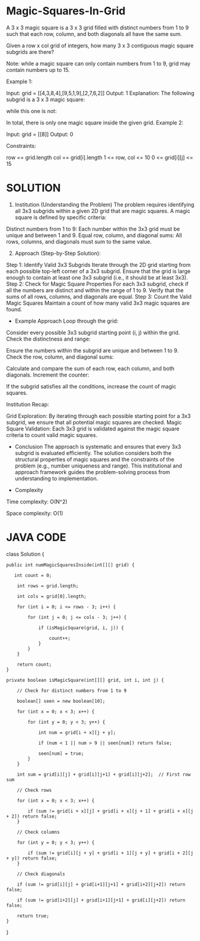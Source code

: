 # Magic-Squares-In-Grid

A 3 x 3 magic square is a 3 x 3 grid filled with distinct numbers from 1 to 9 such that each row, column, and both diagonals all have the same sum.

Given a row x col grid of integers, how many 3 x 3 contiguous magic square subgrids are there?

Note: while a magic square can only contain numbers from 1 to 9, grid may contain numbers up to 15.


Example 1:


Input: grid = [[4,3,8,4],[9,5,1,9],[2,7,6,2]]
Output: 1
Explanation: 
The following subgrid is a 3 x 3 magic square:

while this one is not:

In total, there is only one magic square inside the given grid.
Example 2:

Input: grid = [[8]]
Output: 0
 
Constraints:

row == grid.length
col == grid[i].length
1 <= row, col <= 10
0 <= grid[i][j] <= 15

# SOLUTION

1. Institution (Understanding the Problem)
The problem requires identifying all 3x3 subgrids within a given 2D grid that are magic squares. A magic square is defined by specific criteria:

Distinct numbers from 1 to 9: Each number within the 3x3 grid must be unique and between 1 and 9.
Equal row, column, and diagonal sums: All rows, columns, and diagonals must sum to the same value.

2. Approach (Step-by-Step Solution):
   
Step 1: Identify Valid 3x3 Subgrids
Iterate through the 2D grid starting from each possible top-left corner of a 3x3 subgrid.
Ensure that the grid is large enough to contain at least one 3x3 subgrid (i.e., it should be at least 3x3).
Step 2: Check for Magic Square Properties
For each 3x3 subgrid, check if all the numbers are distinct and within the range of 1 to 9.
Verify that the sums of all rows, columns, and diagonals are equal.
Step 3: Count the Valid Magic Squares
Maintain a count of how many valid 3x3 magic squares are found.

* Example Approach
Loop through the grid:

Consider every possible 3x3 subgrid starting point (i, j) within the grid.
Check the distinctness and range:

Ensure the numbers within the subgrid are unique and between 1 to 9.
Check the row, column, and diagonal sums:

Calculate and compare the sum of each row, each column, and both diagonals.
Increment the counter:

If the subgrid satisfies all the conditions, increase the count of magic squares.

Institution Recap:

Grid Exploration: By iterating through each possible starting point for a 3x3 subgrid, we ensure that all potential magic squares are checked.
Magic Square Validation: Each 3x3 grid is validated against the magic square criteria to count valid magic squares.

* Conclusion
The approach is systematic and ensures that every 3x3 subgrid is evaluated efficiently. The solution considers both the structural properties of magic squares and the constraints of the problem (e.g., number uniqueness and range). This institutional and approach framework guides the problem-solving process from understanding to implementation.

* Complexity
  
Time complexity: O(N^2)

Space complexity: O(1)

# JAVA CODE

class Solution {

    public int numMagicSquaresInside(int[][] grid) {
    
       int count = 0;
       
        int rows = grid.length;
        
        int cols = grid[0].length;

        for (int i = 0; i <= rows - 3; i++) {
        
            for (int j = 0; j <= cols - 3; j++) {
            
                if (isMagicSquare(grid, i, j)) {
                
                    count++;
                }
            }
        }

        return count;   
    }

    private boolean isMagicSquare(int[][] grid, int i, int j) {
    
        // Check for distinct numbers from 1 to 9
        
        boolean[] seen = new boolean[10];
        
        for (int x = 0; x < 3; x++) {
        
            for (int y = 0; y < 3; y++) {
            
                int num = grid[i + x][j + y];
                
                if (num < 1 || num > 9 || seen[num]) return false;
                
                seen[num] = true;
            }
        }

        int sum = grid[i][j] + grid[i][j+1] + grid[i][j+2];  // First row sum
        
        // Check rows
        
        for (int x = 0; x < 3; x++) {
        
            if (sum != grid[i + x][j] + grid[i + x][j + 1] + grid[i + x][j + 2]) return false;
        }

        // Check columns
        
        for (int y = 0; y < 3; y++) {
        
            if (sum != grid[i][j + y] + grid[i + 1][j + y] + grid[i + 2][j + y]) return false;
        }

        // Check diagonals
        
        if (sum != grid[i][j] + grid[i+1][j+1] + grid[i+2][j+2]) return false;
        
        if (sum != grid[i+2][j] + grid[i+1][j+1] + grid[i][j+2]) return false;

        return true;
    }
}

